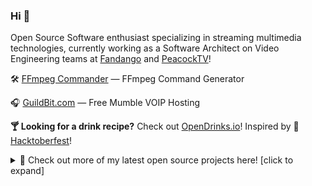 ### Hi 👋

Open Source Software enthusiast specializing in streaming multimedia technologies, currently working as a Software Architect on Video Engineering teams at [Fandango](https://www.fandango.com/) and [PeacockTV](https://www.peacocktv.com)!

🛠️ [FFmpeg Commander](https://alfg.github.io/ffmpeg-commander) &mdash; FFmpeg Command Generator

🎧 [GuildBit.com](https://guildbit.com) &mdash; Free Mumble VOIP Hosting

**🍸 Looking for a drink recipe?** Check out [OpenDrinks.io](https://opendrinks.io/)! Inspired by 🎃 [Hacktoberfest](https://hacktoberfest.digitalocean.com/)!

<details>
<summary>🚀 Check out more of my latest open source projects here! [click to expand]</summary>
<p>
  
### 🎥 Multimedia Projects
| Project | Description | Language |
| - | - | - |
| 🌎 **WEB** |  |
| [MP4 Inspector](https://github.com/alfg/mp4-inspector) | A Web-based MP4 File Inspection Tool. | `Rust` `Wasm` |
| [FFmpeg Commander](https://github.com/alfg/ffmpeg-commander) | [FFmpeg](https://ffmpeg.org/) Command Builder. | `JavaScript` |
| [FFProbe Wasm](https://github.com/alfg/ffprobe-wasm) | A Web-based FFProbe. | `C++` `Wasm` `JavaScript` |
| [Filtergrapher](https://github.com/alfg/filtergrapher) | FFmpeg filtergraph editor in the browser. | `C++` `Wasm` `JavaScript` |
| [ABR Player](https://github.com/alfg/abr-player) | Adaptive Streaming Test Player | `JavaScript` |
| [Media Cast](https://github.com/alfg/mediacast) | Google Cast - Chrome Sender & CAF Test Player | `JavaScript` |
| [PBM Viewer](https://github.com/alfg/pbm-viewer) | A Web-based PBM Image Viewer. | `JavaScript` |
| | |
| 📙 **LIBRARIES** |  |
| [mp4-rust](https://github.com/alfg/mp4-rust) | MP4 reader + writer Rust crate. | `Rust` |
| [mp4](https://github.com/alfg/mp4) | MP4 reader Go package. | `Go` |
| [widevine](https://github.com/alfg/widevine) | Golang package for Widevine Cloud. | `Go`
| 🎬 **PLATFORM** | |
| [Open Encoder](https://github.com/alfg/openencoder) | Open Source Cloud Encoding Platform in [Go](https://golang.org/) + [Vue.js](https://vuejs.org/). | `Go` `JavaScript` |
| | |
| 🐳 **DOCKER** |  |
| [docker-nginx-rtmp](https://github.com/alfg/docker-nginx-rtmp) |  A Dockerfile for nginx-rtmp-module. | `Dockerfile` |
| [docker-nginx-vod](https://github.com/alfg/docker-nginx-vod) | A Dockerfile for `nginx-vod-module` | `Dockerfile` |
| [docker-ffmpeg](https://github.com/alfg/docker-ffmpeg) | A Dockerfile for FFmpeg from source. Built on Alpine Linux. | `Dockerfile` |
| [docker-bento4](https://github.com/alfg/docker-bento4) | A Dockerfile for Bento4 from source. Built on Alpine Linux. | `Dockerfile` |
| | |
| 🛠 **CLI TOOLS** |  |
| [ffmpegd](https://github.com/alfg/ffmpegd) | FFmpeg websocket server for [FFmpeg Commander](https://github.com/alfg/ffmpeg-commander). | `Go` |
| [bifextract](https://github.com/alfg/bifextract) | CLI utility for extracting images from a BIF file. | `Go` |
| | |
| 📜 **GUIDES** |  |
| [A Quick Dive into MP4](https://github.com/alfg/quick-dive-into-mp4) |  A technical intro the MP4 container byte structure. | `Markdown` |
| [FFmpeg for Instagram](https://gist.github.com/alfg/1fb80cd89c70602c0291e5743c5df9cd) |  A guide and collection of FFmpeg scripts for encoding video for Instagram. | `Markdown` |

</p>
</details>

